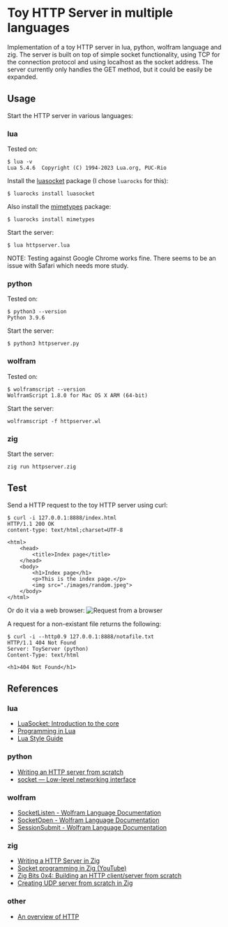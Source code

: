 # Toy HTTP Server in multiple languages

Implementation of a toy HTTP server in lua, python, wolfram language and zig.
The server is built on top of simple socket functionality, using TCP for the connection protocol and using localhost as the socket address.
The server currently only handles the GET method, but it could be easily be expanded.

## Usage

Start the HTTP server in various languages:

### lua

Tested on:
```shell
$ lua -v
Lua 5.4.6  Copyright (C) 1994-2023 Lua.org, PUC-Rio
```

Install the [luasocket](https://github.com/lunarmodules/luasocket) package (I chose `luarocks` for this):
```shell
$ luarocks install luasocket
```

Also install the [mimetypes](https://github.com/lunarmodules/lua-mimetypes) package:
```shell
$ luarocks install mimetypes
```

Start the server:
```shell
$ lua httpserver.lua
```

NOTE: Testing against Google Chrome works fine. There seems to be an issue with Safari which needs more study.

### python

Tested on:
```shell
$ python3 --version
Python 3.9.6
```

Start the server:
```shell
$ python3 httpserver.py
```

### wolfram

Tested on:
```shell
$ wolframscript --version
WolframScript 1.8.0 for Mac OS X ARM (64-bit)
```

Start the server:
```shell
wolframscript -f httpserver.wl
```

### zig

Start the server:
```shell
zig run httpserver.zig
```

## Test

Send a HTTP request to the toy HTTP server using curl:
```shell
$ curl -i 127.0.0.1:8888/index.html
HTTP/1.1 200 OK
content-type: text/html;charset=UTF-8

<html>
    <head>
        <title>Index page</title>
    </head>
    <body>
        <h1>Index page</h1>
        <p>This is the index page.</p>
        <img src="./images/random.jpeg">
    </body>
</html>
```

Or do it via a web browser:
<image src="./images/browser_example.png" alt="Request from a browser">

A request for a non-existant file returns the following:
```shell
$ curl -i --http0.9 127.0.0.1:8888/notafile.txt
HTTP/1.1 404 Not Found
Server: ToyServer (python)
Content-Type: text/html

<h1>404 Not Found</h1>
```

## References

### lua

- [LuaSocket: Introduction to the core](https://lunarmodules.github.io/luasocket/introduction.html)
- [Programming in Lua](https://www.lua.org/pil/contents.html)
- [Lua Style Guide](https://github.com/Olivine-Labs/lua-style-guide)

### python

- [Writing an HTTP server from scratch](https://bhch.github.io/posts/2017/11/writing-an-http-server-from-scratch/)
- [socket — Low-level networking interface](https://docs.python.org/3/library/socket.html)

### wolfram

- [SocketListen - Wolfram Language Documentation](http://reference.wolfram.com/language/ref/SocketListen.html)
- [SocketOpen - Wolfram Language Documentation](http://reference.wolfram.com/language/ref/SocketOpen.html)
- [SessionSubmit - Wolfram Language Documentation](http://reference.wolfram.com/language/ref/SessionSubmit.html)

### zig

- [Writing a HTTP Server in Zig](https://www.pedaldrivenprogramming.com/2024/03/writing-a-http-server-in-zig/)
- [Socket programming in Zig (YouTube)](https://www.youtube.com/watch?v=V7Jql_SZ7kY)
- [Zig Bits 0x4: Building an HTTP client/server from scratch](https://blog.orhun.dev/zig-bits-04/)
- [Creating UDP server from scratch in Zig](https://blog.reilly.dev/creating-udp-server-from-scratch-in-zig)

### other

- [An overview of HTTP](https://developer.mozilla.org/en-US/docs/Web/HTTP/Overview)